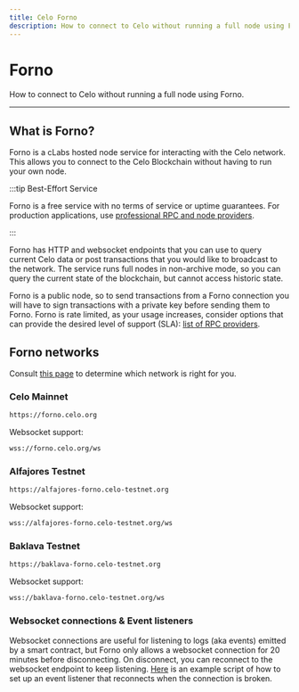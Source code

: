 ```yaml
---
title: Celo Forno
description: How to connect to Celo without running a full node using Forno.
---
```


# Forno

How to connect to Celo without running a full node using Forno.

---

## What is Forno?

Forno is a cLabs hosted node service for interacting with the Celo network. This allows you to connect to the Celo Blockchain without having to run your own node.

:::tip Best-Effort Service

Forno is a free service with no terms of service or uptime guarantees. For production applications, use [professional RPC and node providers](/network/node/overview#as-a-service).

:::

Forno has HTTP and websocket endpoints that you can use to query current Celo data or post transactions that you would like to broadcast to the network. The service runs full nodes in non-archive mode, so you can query the current state of the blockchain, but cannot access historic state.

Forno is a public node, so to send transactions from a Forno connection you will have to sign transactions with a private key before sending them to Forno.
Forno is rate limited, as your usage increases, consider options that can provide the desired level of support (SLA): [list of RPC providers](./overview#as-a-service).

## Forno networks

Consult [this page](/network/) to determine which network is right for you.

### Celo Mainnet

```bash
https://forno.celo.org
```

Websocket support:

```bash
wss://forno.celo.org/ws
```

### Alfajores Testnet

```bash
https://alfajores-forno.celo-testnet.org
```

Websocket support:

```bash
wss://alfajores-forno.celo-testnet.org/ws
```

### Baklava Testnet

```bash
https://baklava-forno.celo-testnet.org
```

Websocket support:

```bash
wss://baklava-forno.celo-testnet.org/ws
```

### Websocket connections & Event listeners

Websocket connections are useful for listening to logs (aka events) emitted by a smart contract, but Forno only allows a websocket connection for 20 minutes before disconnecting.
On disconnect, you can reconnect to the websocket endpoint to keep listening.
[Here](https://gist.github.com/critesjosh/a230e7b2eb54c8d330ca57db1f6239db) is an example script of how to set up an event listener that reconnects when the connection is broken.
